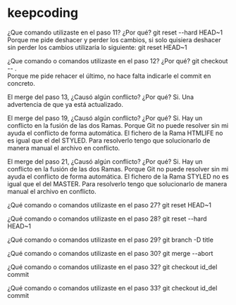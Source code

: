 # keepcoding
¿Que comando utilizaste en el paso 11? ¿Por qué?
git reset --hard HEAD~1
Porque me pide deshacer y perder los cambios, si solo quisiera deshacer sin perder los cambios utilizaría lo siguiente: 
git reset HEAD~1

¿Que comando o comandos utilizaste en el paso 12? ¿Por qué?
git checkout -- .  
Porque me pide rehacer el último, no hace falta indicarle el commit en concreto.

El merge del paso 13, ¿Causó algún conflicto? ¿Por qué?
Si. Una advertencia de que ya está actualizado.

El merge del paso 19, ¿Causó algún conflicto? ¿Por qué?
Si. Hay un conflicto en la fusión de las dos Ramas. Porque Git no puede resolver sin mi ayuda el conflicto de forma automática. El fichero de la Rama HTMLIFE no es igual que el del STYLED. Para resolverlo tengo que solucionarlo de manera manual el archivo en conflicto.

El merge del paso 21, ¿Causó algún conflicto? ¿Por qué?
Si. Hay un conflicto en la fusión de las dos Ramas. Porque Git no puede resolver sin mi ayuda el conflicto de forma automática. El fichero de la Rama STYLED no es igual que el del MASTER. Para resolverlo tengo que solucionarlo de manera manual el archivo en conflicto.

¿Qué comando o comandos utilizaste en el paso 27?
git reset HEAD~1

¿Qué comando o comandos utilizaste en el paso 28?
git reset --hard HEAD~1

¿Qué comando o comandos utilizaste en el paso 29?
git branch -D title

¿Qué comando o comandos utilizaste en el paso 30?
git merge --abort

¿Qué comando o comandos utilizaste en el paso 32?
git checkout id_del commit

¿Qué comando o comandos utilizaste en el paso 33?
git checkout id_del commit
